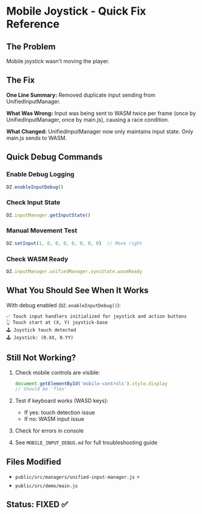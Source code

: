 # Mobile Joystick - Quick Fix Reference

## The Problem
Mobile joystick wasn't moving the player.

## The Fix
**One Line Summary:** Removed duplicate input sending from UnifiedInputManager.

**What Was Wrong:** Input was being sent to WASM twice per frame (once by UnifiedInputManager, once by main.js), causing a race condition.

**What Changed:** UnifiedInputManager now only maintains input state. Only main.js sends to WASM.

## Quick Debug Commands

### Enable Debug Logging
```javascript
DZ.enableInputDebug()
```

### Check Input State
```javascript
DZ.inputManager.getInputState()
```

### Manual Movement Test
```javascript
DZ.setInput(1, 0, 0, 0, 0, 0, 0, 0)  // Move right
```

### Check WASM Ready
```javascript
DZ.inputManager.unifiedManager.syncState.wasmReady
```

## What You Should See When It Works

With debug enabled (`DZ.enableInputDebug()`):
```
✅ Touch input handlers initialized for joystick and action buttons
👆 Touch start at (X, Y) joystick-base
🕹️ Joystick touch detected  
🕹️ Joystick: (0.XX, 0.YY)
```

## Still Not Working?

1. Check mobile controls are visible:
   ```javascript
   document.getElementById('mobile-controls').style.display
   // Should be 'flex'
   ```

2. Test if keyboard works (WASD keys):
   - If yes: touch detection issue
   - If no: WASM input issue

3. Check for errors in console

4. See `MOBILE_INPUT_DEBUG.md` for full troubleshooting guide

## Files Modified
- `public/src/managers/unified-input-manager.js` ⭐
- `public/src/demo/main.js`

## Status: FIXED ✅